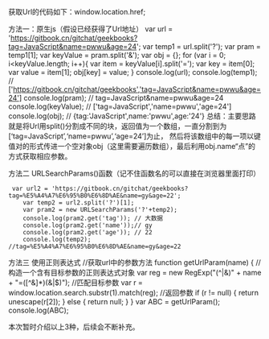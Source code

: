 获取Url的代码如下：window.location.href;

方法一：原生js（假设已经获得了Url地址）
var url = 'https://gitbook.cn/gitchat/geekbooks?tag=JavaScript&name=pwwu&age=24';
        var temp1 = url.split('?');
        var pram = temp1[1];
        var keyValue = pram.split('&');
        var obj = {};
        for (var i = 0; i<keyValue.length; i++){
            var item = keyValue[i].split('=');
            var key = item[0];
            var value = item[1];
            obj[key] = value;
        }
        console.log(url);
        console.log(temp1);    //  ['https://gitbook.cn/gitchat/geekbooks','tag=JavaScript&name=pwwu&age=24']
        console.log(pram);     //  tag=JavaScript&name=pwwu&age=24
        console.log(keyValue); //  ['tag=JavaScript','name=pwwu','age=24']
        console.log(obj);      //  {tag:'JavaScript',name:'pwwu',age:'24'}
总结：主要思路就是将Url用split()分割成不同的块，返回值为一个数组，一直分割到为 [‘tag=JavaScript’,‘name=pwwu’,‘age=24’]为止，
然后将该数组中的每一项以键值对的形式传进一个空对象obj（这里需要遍历数组），最后利用obj.name“点”的方式获取相应参数。

方法二 URLSearchParams()函数（记不住函数名的可以直接在浏览器里面打印）
 
     var url2 = 'https://gitbook.cn/gitchat/geekbooks?tag=%E5%A4%A7%E6%95%B0%E6%8D%AE&name=gy&age=22';
        var temp2 = url2.split('?')[1];
        var pram2 = new URLSearchParams('?'+temp2);
        console.log(pram2.get('tag')); // 大数据
        console.log(pram2.get('name'));// gy
        console.log(pram2.get('age')); // 22
        console.log(temp2);   //tag=%E5%A4%A7%E6%95%B0%E6%8D%AE&name=gy&age=22
 
方法三 使用正则表达式
//获取url中的参数方法
        function getUrlParam(name) {
            //构造一个含有目标参数的正则表达式对象
            var reg = new RegExp("(^|&)" + name + "=([^&]*)(&|$)");
            //匹配目标参数
            var r = window.location.search.substr(1).match(reg);
            //返回参数
            if (r != null) {
                return unescape(r[2]);
            } else {
                return null;
            }
        }
        var ABC = getUrlParam();
        console.log(ABC);
 
 

本次暂时介绍以上3种，后续会不断补充。